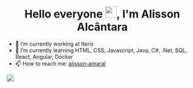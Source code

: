 <h1 align="center">Hello everyone <img src="https://raw.githubusercontent.com/kaueMarques/kaueMarques/master/hi.gif" height="30px" width="30px">, I'm Alisson Alcântara</h1>

- 🔭 I’m currently working at Iteris
- 🌱 I’m currently learning HTML, CSS, Javascript, Java, C#, .Net, SQL, React, Angular, Docker
- 📫 How to reach me: [alisson-amaral](https://www.linkedin.com/in/alisson-amaral/)


<a href="https://www.linkedin.com/in/alisson-amaral/" target="blank"><img align="center" src="https://cdn.jsdelivr.net/npm/simple-icons@3.0.1/icons/linkedin.svg" alt="alisson-amaral-silva" height="20" width="20" /></a>
